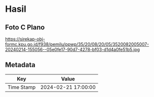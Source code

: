 # Hasil

## Foto C Plano

https://sirekap-obj-formc.kpu.go.id/f938/pemilu/ppwp/35/20/08/20/05/3520082005007-20240214-155056--05e0fe17-90d7-4278-bf03-d1d4a0fe51b5.jpg


## Metadata

| Key        | Value               |
| ---------- | ------------------- |
| Time Stamp | 2024-02-21 17:00:00 |



